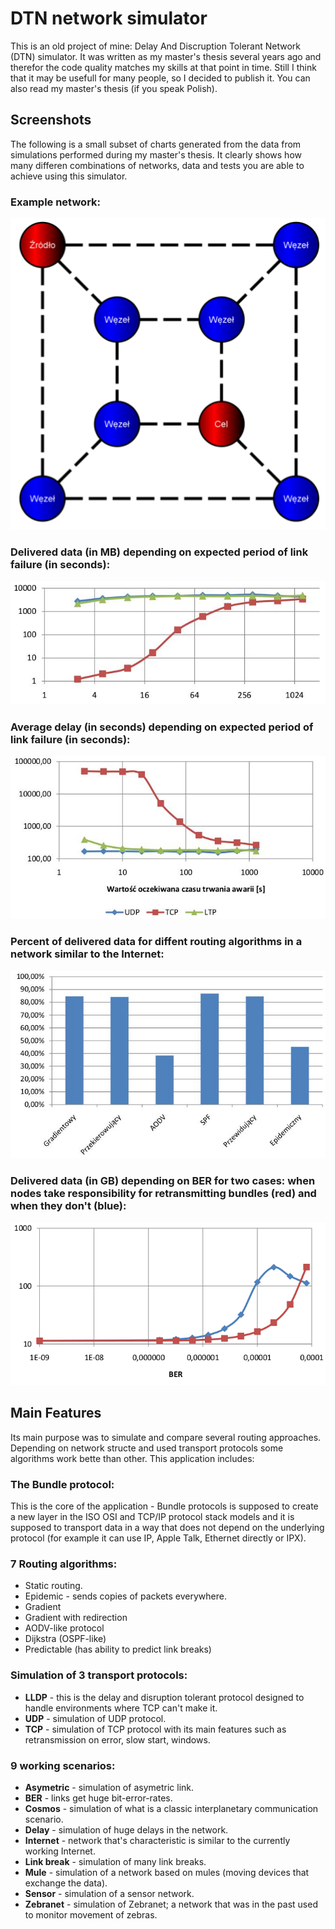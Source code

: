 # DTN network simulator
This is an old project of mine: Delay And Discruption Tolerant Network (DTN) simulator.
It was written as my master's thesis several years ago and therefor the code quality matches my skills at that point in time.
Still I think that it may be usefull for many people, so I decided to publish it.
You can also read my master's thesis (if you speak Polish).

## Screenshots
The following is a small subset of charts generated from the data from simulations performed during my master's thesis.
It clearly shows how many differen combinations of networks, data and tests you are able to achieve using this simulator.

### Example network:

![Example network](./screenshots/network.png)

### Delivered data (in MB) depending on expected period of link failure (in seconds):
![Delivered data (in MB) depending on expected period of link failure (in seconds)](./screenshots/ber.jpg)

### Average delay (in seconds) depending on expected period of link failure (in seconds):
![Average delay (in seconds) depending on expected period of link failure (in seconds)](./screenshots/delay.jpg)

### Percent of delivered data for diffent routing algorithms in a network similar to the Internet:
![Percent of delivered data for diffent routing algorithms in a network similar to the Internet](./screenshots/delivered_data.jpg)

### Delivered data (in GB) depending on BER for two cases: when nodes take responsibility for retransmitting bundles (red) and when they don't (blue):
![Delivered data (in GB) depending on BER for two cases: when nodes take responsibility for retransmitting bundles (red) and when they don't (blue)](./screenshots/bundle_retrans.png)



## Main Features
Its main purpose was to simulate and compare several routing approaches.
Depending on network structe and used transport protocols some algorithms work bette than other.
This application includes:

### The Bundle protocol:
This is the core of the application - Bundle protocols is supposed to create a new layer in the ISO OSI and TCP/IP protocol stack models and it is supposed to transport data in a way that does not depend on the underlying protocol (for example it can use IP, Apple Talk, Ethernet directly or IPX).

### 7 Routing algorithms:
* Static routing.
* Epidemic - sends copies of packets everywhere.
* Gradient 
* Gradient with redirection
* AODV-like protocol
* Dijkstra (OSPF-like)
* Predictable (has ability to predict link breaks)

### Simulation of 3 transport protocols:
* __LLDP__ - this is the delay and disruption tolerant protocol designed to handle environments where TCP can't make it.
* __UDP__ - simulation of UDP protocol.
* __TCP__ - simulation of TCP protocol with its main features such as retransmission on error, slow start, windows.

### 9 working scenarios:
* __Asymetric__ - simulation of asymetric link.
* __BER__ - links get huge bit-error-rates.
* __Cosmos__ - simulation of what is a classic interplanetary communication scenario.
* __Delay__ - simulation of huge delays in the network.
* __Internet__ - network that's characteristic is similar to the currently working Internet.
* __Link break__ - simulation of many link breaks.
* __Mule__ - simulation of a network based on mules (moving devices that exchange the data).
* __Sensor__ - simulation of a sensor network.
* __Zebranet__ - simulation of Zebranet; a network that was in the past used to monitor movement of zebras.